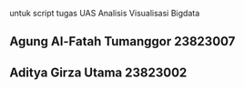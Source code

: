 untuk script tugas UAS Analisis Visualisasi Bigdata

## Agung Al-Fatah Tumanggor 23823007

## Aditya Girza Utama 23823002
